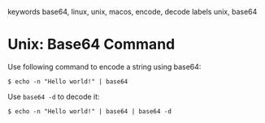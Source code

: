 keywords base64, linux, unix, macos, encode, decode
labels unix, base64

# Unix: Base64 Command

Use following command to encode a string using base64:

```console
$ echo -n "Hello world!" | base64
```

Use `base64 -d` to decode it:

```console
$ echo -n "Hello world!" | base64 | base64 -d
```
